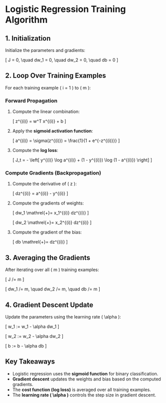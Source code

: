 # Logistic Regression Training Algorithm

## 1. **Initialization**
Initialize the parameters and gradients:

\[
J = 0, \quad dw_1 = 0, \quad dw_2 = 0, \quad db = 0
\]

## 2. **Loop Over Training Examples**
For each training example \( i = 1 \) to \( m \):

### **Forward Propagation**
1. Compute the linear combination:

   \[
   z^{(i)} = w^T x^{(i)} + b
   \]

2. Apply the **sigmoid activation function**:

   \[
   a^{(i)} = \sigma(z^{(i)}) = \frac{1}{1 + e^{-z^{(i)}}}
   \]

3. Compute the **log loss**:

   \[
   J_t = - \left[ y^{(i)} \log a^{(i)} + (1 - y^{(i)}) \log (1 - a^{(i)}) \right]
   \]

### **Compute Gradients (Backpropagation)**
1. Compute the derivative of \( z \):

   \[
   dz^{(i)} = a^{(i)} - y^{(i)}
   \]

2. Compute the gradients of weights:

   \[
   dw_1 \mathrel{+}= x_1^{(i)} dz^{(i)}
   \]

   \[
   dw_2 \mathrel{+}= x_2^{(i)} dz^{(i)}
   \]

3. Compute the gradient of the bias:

   \[
   db \mathrel{+}= dz^{(i)}
   \]

## 3. **Averaging the Gradients**
After iterating over all \( m \) training examples:

\[
J /= m
\]

\[
dw_1 /= m, \quad dw_2 /= m, \quad db /= m
\]

## 4. **Gradient Descent Update**
Update the parameters using the learning rate \( \alpha \):

\[
w_1 := w_1 - \alpha dw_1
\]

\[
w_2 := w_2 - \alpha dw_2
\]

\[
b := b - \alpha db
\]

## **Key Takeaways**
- Logistic regression uses the **sigmoid function** for binary classification.
- **Gradient descent** updates the weights and bias based on the computed gradients.
- The **cost function (log loss)** is averaged over all training examples.
- The **learning rate \( \alpha \)** controls the step size in gradient descent.
